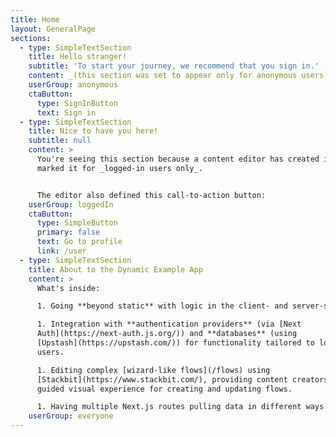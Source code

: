 ```yaml
---
title: Home
layout: GeneralPage
sections:
  - type: SimpleTextSection
    title: Hello stranger!
    subtitle: 'To start your journey, we recommend that you sign in.'
    content: _(this section was set to appear only for anonymous users)_
    userGroup: anonymous
    ctaButton:
      type: SignInButton
      text: Sign in
  - type: SimpleTextSection
    title: Nice to have you here!
    subtitle: null
    content: >
      You're seeing this section because a content editor has created it and
      marked it for _logged-in users only_. 


      The editor also defined this call-to-action button:
    userGroup: loggedIn
    ctaButton:
      type: SimpleButton
      primary: false
      text: Go to profile
      link: /user
  - type: SimpleTextSection
    title: About to the Dynamic Example App
    content: >
      What's inside:

      1. Going **beyond static** with logic in the client- and server-side.

      1. Integration with **authentication providers** (via [Next
      Auth](https://next-auth.js.org/)) and **databases** (using
      [Upstash](https://upstash.com/)) for functionality tailored to logged-in
      users.

      1. Editing complex [wizard-like flows](/flows) using
      [Stackbit](https://www.stackbit.com/), providing content creators with a
      guided visual experience for creating and updating flows.

      1. Having multiple Next.js routes pulling data in different ways.
    userGroup: everyone
---
```

